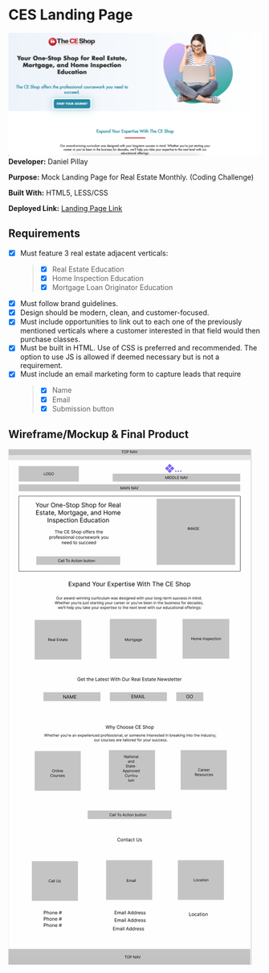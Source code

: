 # CES Landing Page

![alt text](/assets/page_screenshot.png "Page Screenshot")
**Developer:** Daniel Pillay

**Purpose:** Mock Landing Page for Real Estate Monthly. (Coding Challenge)

**Built With:** HTML5, LESS/CSS

**Deployed Link:** [Landing Page Link](https://dpillay03.github.io/CES-landing-page/)

## Requirements

- [x] Must feature 3 real estate adjacent verticals:
  > - [x] Real Estate Education
  > - [x] Home Inspection Education
  > - [x] Mortgage Loan Originator Education
- [x] Must follow brand guidelines.
- [x] Design should be modern, clean, and customer-focused.
- [x] Must include opportunities to link out to each one of the previously mentioned verticals where a customer interested in that field would then purchase classes.
- [x] Must be built in HTML. Use of CSS is preferred and recommended. The option to use JS is allowed if deemed necessary but is not a requirement.
- [x] Must include an email marketing form to capture leads that require
  > - [x] Name
  > - [x] Email
  > - [x] Submission button

## Wireframe/Mockup & Final Product

![alt text](/assets/mockup.png "Mockup")
